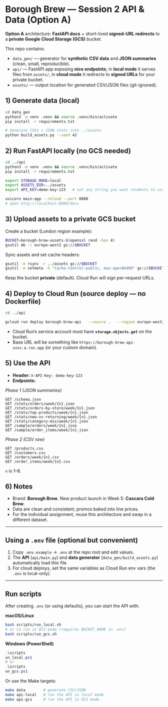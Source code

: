 # Borough Brew — Session 2 API & Data (Option A)

**Option A** architecture: **FastAPI docs** + short-lived **signed-URL redirects** to a **private Google Cloud Storage (GCS)** bucket.

This repo contains:
- `data_gen/` — generator for **synthetic CSV data** and **JSON summaries** (clean, small, reproducible).
- `api/` — FastAPI app exposing **nice endpoints**; in **local mode** it serves files from `assets/`, in **cloud mode** it redirects to **signed URLs** for your private bucket.
- `assets/` — output location for generated CSV/JSON files (git-ignored).

## 1) Generate data (local)

```bash
cd data_gen
python3 -m venv .venv && source .venv/bin/activate
pip install -r requirements.txt

# Generate CSVs + JSON stats into ../assets
python build_assets.py --seed 42
```

## 2) Run FastAPI locally (no GCS needed)

```bash
cd ../api
python3 -m venv .venv && source .venv/bin/activate
pip install -r requirements.txt

export STORAGE_MODE=local
export ASSETS_DIR=../assets
export API_KEY=demo-key-123   # set any string you want students to use

uvicorn main:app --reload --port 8080
# open http://localhost:8080/docs
```

## 3) Upload assets to a **private** GCS bucket

Create a bucket (London region example):
```bash
BUCKET=borough-brew-assets-$(openssl rand -hex 4)
gsutil mb -l europe-west2 gs://$BUCKET
```

Sync assets and set cache headers:
```bash
gsutil -m rsync -r ../assets gs://$BUCKET
gsutil -m setmeta -h "Cache-Control:public, max-age=86400" gs://$BUCKET/**
```

Keep the bucket **private** (default). Cloud Run will sign per-request URLs.

## 4) Deploy to Cloud Run (source deploy — no Dockerfile)

```bash
cd ../api

gcloud run deploy borough-brew-api   --source .   --region europe-west2   --allow-unauthenticated   --set-env-vars STORAGE_MODE=gcs,BUCKET_NAME=$BUCKET,SIGNED_URL_TTL_MIN=30,API_KEY=demo-key-123   --max-instances=3
```

- Cloud Run’s service account must have **`storage.objects.get`** on the bucket.
- Base URL will be something like `https://borough-brew-api-xxxx.a.run.app` (or your custom domain).

## 5) Use the API

- **Header:** `X-API-Key: demo-key-123`
- **Endpoints:**

_Phase 1 (JSON summaries)_
```
GET /schema.json
GET /stats/orders/week/{n}.json
GET /stats/orders-by-store/week/{n}.json
GET /stats/top-products/week/{n}.json
GET /stats/new-vs-returning/week/{n}.json
GET /stats/category-mix/week/{n}.json
GET /sample/orders/week/{n}.json
GET /sample/order_items/week/{n}.json
```

_Phase 2 (CSV raw)_
```
GET /products.csv
GET /customers.csv
GET /orders/week/{n}.csv
GET /order_items/week/{n}.csv
```

`n` is 1–8.

## 6) Notes
- Brand: **Borough Brew**. New product launch in Week 5: **Cascara Cold Brew**.
- Data are clean and consistent; promos baked into line prices.
- For the individual assignment, reuse this architecture and swap in a different dataset.


---

## Using a `.env` file (optional but convenient)

1) Copy `.env.example` → `.env` at the repo root and edit values.
2) The **API** (`api/main.py`) and **data generator** (`data_gen/build_assets.py`) automatically load this file.
3) For cloud deploys, set the same variables as Cloud Run env vars (the `.env` is local-only).



---

## Run scripts

After creating `.env` (or using defaults), you can start the API with:

**macOS/Linux**
```bash
bash scripts/run_local.sh
# or to run in GCS mode (requires BUCKET_NAME in .env)
bash scripts/run_gcs.sh
```

**Windows (PowerShell)**
```powershell
.\scriptsun_local.ps1
# or
.\scriptsun_gcs.ps1
```

Or use the Make targets:
```bash
make data        # generate CSV/JSON
make api-local   # run the API in local mode
make api-gcs     # run the API in GCS mode
```
